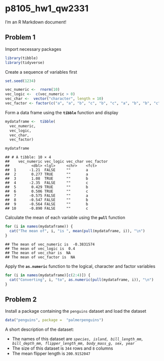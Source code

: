 p8105\_hw1\_qw2331
================

I’m an R Markdown document!

## Problem 1

Import necessary packages

``` r
library(tibble)
library(tidyverse)
```

Create a sequence of variables first

``` r
set.seed(1234)

vec_numeric <-  rnorm(10)
vec_logic <-  c(vec_numeric > 0)
vec_char <-  vector("character", length = 10)
vec_factor <- factor(c("a", "a", "b", "c", "b", "c", "a", "b", "b", "c"))
```

Form a data frame using the **`tibble`** function and display

``` r
mydataframe <-  tibble(
  vec_numeric, 
  vec_logic, 
  vec_char, 
  vec_factor)

mydataframe
```

    ## # A tibble: 10 × 4
    ##    vec_numeric vec_logic vec_char vec_factor
    ##          <dbl> <lgl>     <chr>    <fct>     
    ##  1      -1.21  FALSE     ""       a         
    ##  2       0.277 TRUE      ""       a         
    ##  3       1.08  TRUE      ""       b         
    ##  4      -2.35  FALSE     ""       c         
    ##  5       0.429 TRUE      ""       b         
    ##  6       0.506 TRUE      ""       c         
    ##  7      -0.575 FALSE     ""       a         
    ##  8      -0.547 FALSE     ""       b         
    ##  9      -0.564 FALSE     ""       b         
    ## 10      -0.890 FALSE     ""       c

Calculate the mean of each variable using the **`pull`** function

``` r
for (i in names(mydataframe)) {
  cat("The mean of", i, "is ", mean(pull(mydataframe, i)), "\n")
}
```

    ## The mean of vec_numeric is  -0.3831574 
    ## The mean of vec_logic is  0.4 
    ## The mean of vec_char is  NA 
    ## The mean of vec_factor is  NA

Apply the **`as.numeric`** function to the logical, character and factor
variables

``` r
for (i in names(mydataframe)[c(2:4)]) {
  cat("Converting", i, "to", as.numeric(pull(mydataframe, i)), "\n")
}
```

## Problem 2

Install a package containing the `penguins` dataset and load the dataset

``` r
data("penguins", package =  "palmerpenguins")
```

A short description of the dataset:  
+ The names of this dataset are
*`species, island, bill_length_mm, bill_depth_mm, flipper_length_mm, body_mass_g, sex, year`*
+ The size of this dataset is `344` rows and `8` columns  
+ The mean flipper length is `200.9152047`
